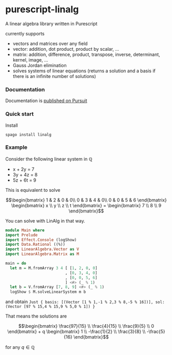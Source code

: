 # purescript-linalg

A linear algebra library written in Purescript

currently supports
- vectors and matrices over any field
- vector: addition, dot product, product by scalar, ...
- matrix: addition, difference, product, transpose, inverse, determinant, kernel, image, ...
- Gauss Jordan elimination
- solves systems of linear equations (returns a solution and a basis if there is an infinite number of solutions)

### Documentation
Documentation is [published on Pursuit](https://pursuit.purescript.org/packages/purescript-linalg)

### Quick start

Install

```spago install linalg```

### Example

Consider the following linear system in $\mathbb{Q}$
- x + 2y = 7
- 3y + 4z = 8
- 5z + 6t = 9

This is equivalent to solve

$$\begin{bmatrix}
  1 & 2 & 0 & 0\\
  0 & 3 & 4 & 0\\
  0 & 0 & 5 & 6
\end{bmatrix} \begin{bmatrix}
           x \\
           y \\
           z \\
           t
\end{bmatrix} = \begin{bmatrix}
      7 \\
      8 \\
      9 
\end{bmatrix}$$

You can solve with LinAlg in that way.

```purescript
module Main where
import Prelude
import Effect.Console (logShow)
import Data.Rational ((%))
import LinearAlgebra.Vector as V
import LinearAlgebra.Matrix as M

main = do
  let m = M.fromArray 3 4 [ [1, 2, 0, 0]
                          , [0, 3, 4, 0]
                          , [0, 0, 5, 6]
                          ] <#> (_ % 1)
  let b = V.fromArray [7, 8, 9] <#> (_ % 1)
  logShow $ M.solveLinearSystem m b
```

and obtain
```Just { basis: [(Vector [1 % 1,-1 % 2,3 % 8,-5 % 16])], sol: (Vector [97 % 15,4 % 15,9 % 5,0 % 1]) }```

That means the solutions are

$$\begin{bmatrix}
     \frac{97}{15} \\
     \frac{4}{15} \\
     \frac{9}{5} \\
     0
   \end{bmatrix} + q \begin{bmatrix}
   1 \\
   -\frac{1}{2} \\
   \frac{3}{8} \\
   -\frac{5}{16}
   \end{bmatrix}$$

for any $q \in \mathbb{Q}$
